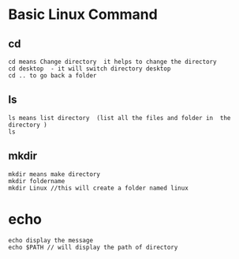 # Basic Linux Command

## cd 
```
cd means Change directory  it helps to change the directory 
cd desktop  - it will switch directory desktop
cd .. to go back a folder 

```
## ls
```
ls means list directory  (list all the files and folder in  the directory )
ls
```
## mkdir
```
mkdir means make directory 
mkdir foldername 
mkdir Linux //this will create a folder named linux 
```
# echo
```
echo display the message 
echo $PATH // will display the path of directory 
```

